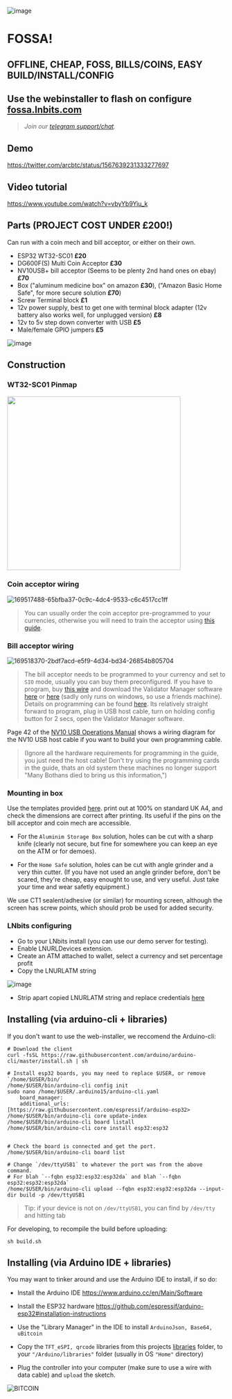 ![image](https://user-images.githubusercontent.com/33088785/189915358-b8d75cf5-9b10-43b8-a874-3cf08b0b95c5.png)

# FOSSA!
## OFFLINE, CHEAP, FOSS, BILLS/COINS, EASY BUILD/INSTALL/CONFIG
## Use the webinstaller to flash on configure <a href="fossa.lnbits.com">fossa.lnbits.com</a>

> <i>Join our <a href="https://t.me/makerbits">telegram support/chat</a>.</i>

## Demo

https://twitter.com/arcbtc/status/1567639231333277697

## Video tutorial

https://www.youtube.com/watch?v=vbyYb9Yiu_k

## Parts (PROJECT COST UNDER £200!)

Can run with a coin mech and bill acceptor, or either on their own.
* ESP32 WT32-SC01 **£20**
* DG600F(S) Multi Coin Acceptor **£30**
* NV10USB+ bill acceptor (Seems to be plenty 2nd hand ones on ebay) **£70**
* Box ("aluminum medicine box" on amazon **£30**), ("Amazon Basic Home Safe", for more secure solution **£70**)
* Screw Terminal block **£1**
* 12v power supply, best to get one with terminal block adapter (12v battery also works well, for unplugged version) **£8**
* 12v to 5v step down converter with USB **£5**
* Male/female GPIO jumpers **£5**

![image](https://user-images.githubusercontent.com/33088785/188955691-248981d3-7189-4548-a650-60986cc3d433.png)


## Construction

### WT32-SC01 Pinmap
<img src="https://user-images.githubusercontent.com/33088785/188833972-1665fb20-39be-456e-93a1-276c0e2a9237.png" style="width:400px">

### Coin acceptor wiring

![169517488-65bfba37-0c9c-4dc4-9533-c6c4517cc1ff](https://user-images.githubusercontent.com/33088785/188748943-960a15fd-f0c8-48e9-870a-af6cde1a3b31.png)

> You can usually order the coin acceptor pre-programmed to your currencies, otherwise you will need to train the acceptor using <a href="https://www.youtube.com/watch?v=Dyun1xjKqc4">this guide</a>.

### Bill acceptor wiring

![169518370-2bdf7acd-e5f9-4d34-bd34-26854b805704](https://user-images.githubusercontent.com/33088785/188748970-7f463a3b-0594-4902-b8c9-0e084029618d.png)

> The bill acceptor needs to be programmed to your currency and set to `SIO` mode, usually you can buy them preconfigured. If you have to program, buy <a href="https://www.innovative-technology.com/shop/cables/nv9-nv10-usb-host-cable-detail">this wire</a> and download the Validator Manager software <a href="https://www.dropbox.com/sh/2mle0czl2j2w7yq/AABie6AJQTq-tXmBv1TUhBUGa?dl=0">here</a> or <a href="http://www.innovative-technology.com/support/secure-download">here</a> (sadly only runs on windows, so use a friends machine). Details on programming can be found <a href="https://github.com/arcbtc/fossa/blob/main/NV10Manual_2.PDF.pdf">here</a>. Its relatively straight forward to program, plug in USB host cable, turn on holding config button for 2 secs, open the Validator Manager software.

Page 42 of the <a href="NV10 operations manual.pdf">NV10 USB Operations Manual</a> shows a wiring diagram for the NV10 USB host cable if you want to build your own programming cable.

> (Ignore all the hardware requirements for programming in the guide, you just need the host cable! Don't try using the programming cards in the guide, thats an old system these machines no longer support "Many Bothans died to bring us this information,")
### Mounting in box

Use the templates provided <a href="cuttingTemplate.pdf">here</a>. print out at 100% on standard UK A4, and check the dimensions are correct after printing. Its useful if the pins on the bill acceptor and coin mech are accessible.

* For the `Aluminim Storage Box` solution, holes can be cut with a sharp knife (clearly not secure, but fine for somewhere you can keep an eye on the ATM or for demoes).

* For the `Home Safe` solution, holes can be cut with angle grinder and a very thin cutter. (If you have not used an angle grinder before, don't be scared, they're cheap, easy enought to use, and very useful. Just take your time and wear safetly equipment.)

We use CT1 sealent/adhesive (or similar) for mounting screen, although the screen has screw points, which should prob be used for added security.


### LNbits configuring

* Go to your LNbits install (you can use our demo server for testing).
* Enable LNURLDevices extension.
* Create an ATM attached to wallet, select a currency and set percentage profit
* Copy the LNURLATM string

![image](https://user-images.githubusercontent.com/33088785/169524860-203a6c07-eb61-4b68-b493-098ca6333c01.png)

* Strip apart copied LNURLATM string and replace credentials <a href="https://github.com/arcbtc/fossa/blob/1fca72627d6bd7cfc2f2a1a7df8ca23acfd6ed62/noAccessPointSimpleFOSSA/noAccessPointSimpleFOSSA.ino#L16">here</a>


## Installing (via arduino-cli + libraries)

If you don't want to use the web-installer, we reccomend the Arduino-cli:

```console
# Download the client
curl -fsSL https://raw.githubusercontent.com/arduino/arduino-cli/master/install.sh | sh

# Install esp32 boards, you may need to replace $USER, or remove `/home/$USER/bin/`
/home/$USER/bin/arduino-cli config init
sudo nano /home/$USER/.arduino15/arduino-cli.yaml
    board_manager:
    additional_urls: [https://raw.githubusercontent.com/espressif/arduino-esp32>
/home/$USER/bin/arduino-cli core update-index
/home/$USER/bin/arduino-cli board listall
/home/$USER/bin/arduino-cli core install esp32:esp32


# Check the board is connected and get the port.
/home/$USER/bin/arduino-cli board list

# Change `/dev/ttyUSB1` to whatever the port was from the above command.
# For blah `--fqbn esp32:esp32:esp32da` and blah `--fqbn esp32:esp32:esp32da`
/home/$USER/bin/arduino-cli upload --fqbn esp32:esp32:esp32da --input-dir build -p /dev/ttyUSB1
```
> Tip: if your device is not on `/dev/ttyUSB1`, you can find by `/dev/tty` and hitting tab

For developing, to recompile the build before uploading:

```console
sh build.sh
```

## Installing (via Arduino IDE + libraries)

You may want to tinker around and use the Arduino IDE to install, if so do:

* Install the Arduino IDE https://www.arduino.cc/en/Main/Software

* Install the ESP32 hardware https://github.com/espressif/arduino-esp32#installation-instructions

* Use the "Library Manager" in the IDE to install `ArduinoJson, Base64, uBitcoin`
* Copy the `TFT_eSPI, qrcode` libraries from this projects <a href="/libraries">libraries</a> folder, to your `"/Arduino/libraries"` folder (usually in OS `"Home"` directory)
* Plug the controller into your computer (make sure to use a wire with data cable) and `upload` the sketch.

![BITCOIN](https://i.imgur.com/mCfnhZN.png)

